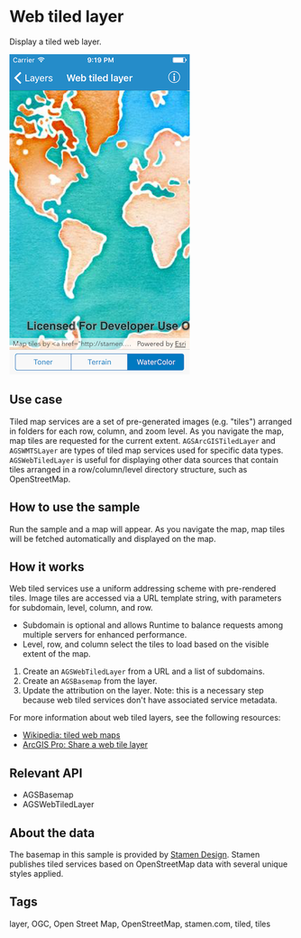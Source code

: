 # Web tiled layer

Display a tiled web layer.

![Web tiled layer sample](web-tiled-layer.png)

## Use case

Tiled map services are a set of pre-generated images (e.g. "tiles") arranged in folders for each row, column, and zoom level. As you navigate the map, map tiles are requested for the current extent. `AGSArcGISTiledLayer` and `AGSWMTSLayer` are types of tiled map services used for specific data types. `AGSWebTiledLayer` is useful for displaying other data sources that contain tiles arranged in a row/column/level directory structure, such as OpenStreetMap.

## How to use the sample

Run the sample and a map will appear. As you navigate the map, map tiles will be fetched automatically and displayed on the map.

## How it works

Web tiled services use a uniform addressing scheme with pre-rendered tiles. Image tiles are accessed via a URL template string, with parameters for subdomain, level, column, and row.
* Subdomain is optional and allows Runtime to balance requests among multiple servers for enhanced performance.
* Level, row, and column select the tiles to load based on the visible extent of the map.

1. Create an `AGSWebTiledLayer` from a URL and a list of subdomains.
2. Create an `AGSBasemap` from the layer.
3. Update the attribution on the layer. Note: this is a necessary step because web tiled services don't have associated service metadata.

For more information about web tiled layers, see the following resources:
* [Wikipedia: tiled web maps](https://en.wikipedia.org/wiki/Tiled_web_map)
* [ArcGIS Pro: Share a web tile layer](http://pro.arcgis.com/en/pro-app/help/sharing/overview/web-tile-layer.htm)

## Relevant API

* AGSBasemap
* AGSWebTiledLayer

## About the data

The basemap in this sample is provided by [Stamen Design](maps.stamen.com). Stamen publishes tiled services based on OpenStreetMap data with several unique styles applied.

## Tags

layer, OGC, Open Street Map, OpenStreetMap, stamen.com, tiled, tiles

